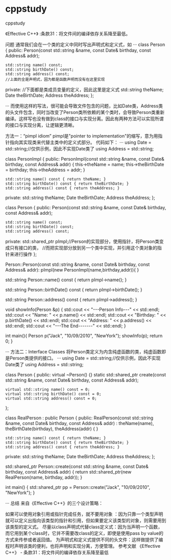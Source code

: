 # cppstudy
cppstudy

《Effective C++》 :条款31：将文件间的编译依存关系降至最低。

问题
通常我们会在一个类的定义中同时写出声明式和定义式，如
···
class Person {
public:
	Person(const std::string &name, const Date& birthday, const Address& addr);
	
	std::string name() const;
	std::string birthDate() const;
	std::string address() const;
	//上面的全是声明式，因为都是函数声明而没有在这里实现
private:
	//下面都是类成员变量的定义，因此这里是定义式
	std::string theName;
	Date theBirthDate;
	Address theAddress;
};

···
而使用这样的写法，很可能会导致文件包含的问题，比如Date类，Address类的头文件包含，同时当改变了Person类所依赖的某个类时，会导致Person类重新编译。这样写也没有做到class的接口与实现分离。因此有两种方法可以实现所谓的接口与实现分离，让逻辑更清晰。

方法一：“pimpl idiom”
pimpl是"pointer to implementation"的缩写，意为用指针指向其实现类来代替主类中的定义式部分。
代码如下：
···
using Date = std::string;//仅供示例，因此不实现Date类了
using Address = std::string;

class PersonImpl {
public:
	PersonImpl(const std::string &name, const Date& birthday, const Address& addr) {
		this->theName = name;
		this->theBirthDate = birthday;
		this->theAddress = addr;
	}

	std::string name() const { return theName; }
	std::string birthDate() const { return theBirthDate; }
	std::string address() const { return theAddress; }

private:
	std::string theName;
	Date theBirthDate;
	Address theAddress;
};

class Person {
public:
	Person(const std::string &name, const Date& birthday, const Address& addr);
	
	std::string name() const;
	std::string birthDate() const;
	std::string address() const;

private:
	std::shared_ptr<PersonImpl> pImpl;//Person的实现部分，使用指针，将Person类变成只有接口的类，
	//而把实现部分放到另一个类中实现，并引用这个类对象的指针来进行操作
};

Person::Person(const std::string &name, const Date& birthday, const Address& addr):
	pImpl(new PersonImpl(name,birthday,addr)){
}

std::string Person::name() const {
	return pImpl->name();
}

std::string Person::birthDate() const {
	return pImpl->birthDate();
}

std::string Person::address() const {
	return pImpl->address();
}

void showInfo(Person &p) {
	std::cout << "---Person Info---" << std::endl;
	std::cout << "Name: " << p.name() << std::endl;
	std::cout << "Birthday: " << p.birthDate() << std::endl;
	std::cout << "Address: " << p.address() << std::endl;
	std::cout << "---The End-------" << std::endl;
}

int main(){
	Person p("Jack", "10/09/2010", "NewYork");
	showInfo<Person>(p);
	return 0;
}

···
方法二：Interface Classes
将Person类定义为内含纯虚函数的类，纯虚函数即是Person类提供的接口。
···
using Date = std::string;//仅供示例，因此不实现Date类了
using Address = std::string;

class Person {
public:
	virtual ~Person() {}
	static std::shared_ptr<Person> create(const std::string &name, const Date& birthday, const Address& addr);

	virtual std::string name() const = 0;
	virtual std::string birthDate() const = 0;
	virtual std::string address() const = 0;
};

class RealPerson : public Person {
public:
	RealPerson(const std::string &name, const Date& birthday, const Address& addr)
		: theName(name), theBirthDate(birthday), theAddress(addr) {
	}

	std::string name() const { return theName; }
	std::string birthDate() const { return theBirthDate; }
	std::string address() const { return theAddress; }

private:
	std::string theName;
	Date theBirthDate;
	Address theAddress;
};

std::shared_ptr<Person> Person::create(const std::string &name, const Date& birthday, const Address& addr) {
	return std::shared_ptr<Person>(new RealPerson(name, birthday, addr));
}

int main()
{
	std::shared_ptr<Person> pp = Person::create("Jack", "10/09/2010", "NewYork");
}

···
总结
来自《Effective C++》的三个设计策略：

如果可以使用对象引用或指针完成任务，就不要用对象 ：因为只靠一个类型声明就可以定义出指向该类型的指针和引用，但如果要定义该类型的对象，则需要用到该类型的定义式。
尽量以class声明式代替class定义式：因为当声明一个函数，而它用到某个class时，它并不需要改class的定义，即使是使用pass by value的方式来传参或者返回值。
为声明式和定义式提供不同的头文件：这样做提供了编程时声明该类的便利，也将声明和实现分离，方便管理。
参考文献
《Effective C++》 - 条款31：将文件间的编译依存关系降至最低
